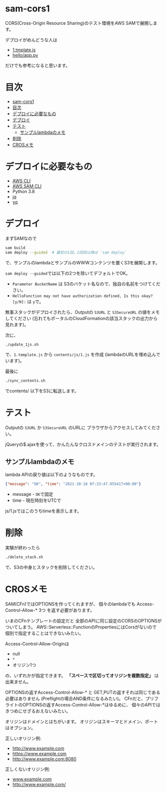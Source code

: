 # sam-cors1

CORS(Cross-Origin Resource Sharing)のテスト環境をAWS SAMで展開します。

デプロイがめんどうな人は

* [1.tmplate.js](1.tmplate.js)
* [hello/app.py](hello/app.py)

だけでも参考になると思います。

# 目次

- [sam-cors1](#sam-cors1)
- [目次](#目次)
- [デプロイに必要なもの](#デプロイに必要なもの)
- [デプロイ](#デプロイ)
- [テスト](#テスト)
  - [サンプルlambdaのメモ](#サンプルlambdaのメモ)
- [削除](#削除)
- [CROSメモ](#crosメモ)


# デプロイに必要なもの

* [AWS CLI](https://docs.aws.amazon.com/ja_jp/cli/latest/userguide/install-cliv2.html)
* [AWS SAM CLI](https://docs.aws.amazon.com/ja_jp/serverless-application-model/latest/developerguide/serverless-sam-cli-install-linux.html)
* Python 3.8
* [jq](https://stedolan.github.io/jq/download/)
* [yq](https://github.com/kislyuk/yq)


# デプロイ

まずSAMなので

```sh
sam build
sam deploy --guided  # 最初の1回。2回目以降は `sam deploy`
```
で、サンプルのlambdaとサンプルのWWWコンテンツを置くS3を展開します。

`sam deploy --guided`では以下の2つを除いてデフォルトでOK。

* `Parameter BucketName` は S3のバケット名なので、独自の名前をつけてください。
* `HelloFunction may not have authorization defined, Is this okay? [y/N]:` は `y`で。

無事スタックがデプロイされたら、Outputの
`S3URL` と `S3SecureURL` の値をメモしてください
(忘れてもポータルのCloudFormationの該当スタックの出力から見れます)。

次に、

```sh
./update_1js.sh
```
で、`1.template.js` から `contents/js/1.js` を作成
(lambdaのURLを埋め込んでいます)。

最後に
```sh
./sync_contents.sh
```
でcontents/ 以下をS3に転送します。


# テスト

Outputの `S3URL` か `S3SecureURL` のURLに
ブラウザからアクセスしてみてください。

jQueryの$.ajaxを使って、かんたんなクロスドメインのテストが実行されます。

## サンプルlambdaのメモ

lambda APIの戻り値は以下のようなものです。

```json
{"message": "OK", "time": "2021-10-18 07:33:47.955417+00:00"}
```

* message - `OK`で固定
* time - 現在時刻をUTCで

js/1.jsではこのうちtimeを表示します。


# 削除

実験が終わったら
```sh
./delete_stack.sh
```
で、S3の中身とスタックを削除してください。


# CROSメモ

SAM(CFn)ではOPTIONSを作ってくれますが、
個々のlambdaでも
Access-Control-Allow-* 3つ
を返す必要があります。

いまのCFnテンプレートの設定だと
全部のAPIに同じ設定のCORSのOPTIONSがついてしまう。
AWS::Serverless::FunctionのPropertiesにはCorsがないので
個別で指定することはできないみたい。


Access-Control-Allow-Originは

* null
* `*`
* オリジン1つ

の、いずれかが指定できます。
**「スペースで区切ってオリジンを複数指定」**
は出来ません。

OPTIONSの返すAccess-Control-Allow-* と
GET,PUTの返すそれは同じである必要はありません
(Preflightの場合AND条件になるみたい)。
CFnだと、プリフライトのOPTIONSの返すAccess-Control-Allow-*はゆるめに、
個々のAPIではきつめにせざるおえないみたい。

オリジンはドメインとはちがいます。
オリジンはスキーマとドメイン、ポートはオプション。

正しいオリジン例:
- http://www.example.com
- https://www.example.com
- http://www.example.com:8080

正しくないオリジン例:
- www.example.com
- http://www.example.com/
